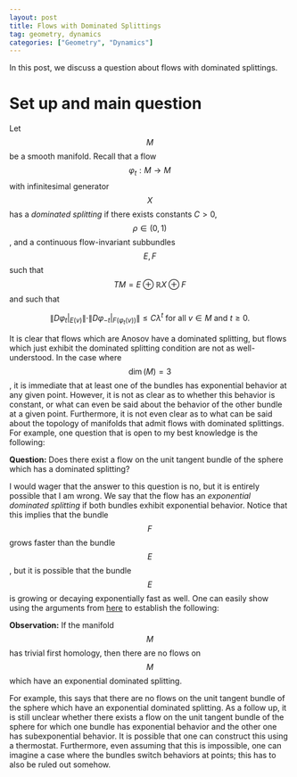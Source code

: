 ```yaml
---
layout: post
title: Flows with Dominated Splittings
tag: geometry, dynamics
categories: ["Geometry", "Dynamics"]
---
```


In this post, we discuss a question about flows with dominated splittings.

# Set up and main question

Let $$M$$ be a smooth manifold. Recall that a flow $$\varphi_t : M \rightarrow M$$ with infinitesimal generator $$X$$ has a *dominated splitting* if there exists constants $C > 0$, $$\rho \in (0,1)$$, and a continuous flow-invariant subbundles $$E,F$$ such that $$TM = E \oplus \mathbb{R} X \oplus  F$$ and such that 

$$ \| D \varphi_t |_{E(v)}\| \cdot \| D \varphi_{-t}|_{F(\varphi_t(v))} \| \leq C \lambda^t \text{ for all } v \in M \text{ and } t \geq 0.$$

It is clear that flows which are Anosov have a dominated splitting, but flows which just exhibit the dominated splitting condition are not as well-understood. In the case where $$\dim(M) = 3$$, it is immediate that at least one of the bundles has exponential behavior at any given point. However, it is not as clear as to whether this behavior is constant, or what can even be said about the behavior of the other bundle at a given point. Furthermore, it is not even clear as to what can be said about the topology of manifolds that admit flows with dominated splittings. For example, one question that is open to my best knowledge is the following:

**Question:** Does there exist a flow on the unit tangent bundle of the sphere which has a dominated splitting?

I would wager that the answer to this question is no, but it is entirely possible that I am wrong. We say that the flow has an *exponential dominated splitting* if both bundles exhibit exponential behavior. Notice that this implies that the bundle $$F$$ grows faster than the bundle $$E$$, but it is possible that the bundle $$E$$ is growing or decaying exponentially fast as well. One can easily show using the arguments from [here](http://www.pdmi.ras.ru/~svivanov/papers/bbi-parthyp.pdf) to establish the following:

**Observation:** If the manifold $$M$$ has trivial first homology, then there are no flows on $$M$$ which have an exponential dominated splitting.

For example, this says that there are no flows on the unit tangent bundle of the sphere which have an exponential dominated splitting. As a follow up, it is still unclear whether there exists a flow on the unit tangent bundle of the sphere for which one bundle has exponential behavior and the other one has subexponential behavior. It is possible that one can construct this using a thermostat. Furthermore, even assuming that this is impossible, one can imagine a case where the bundles switch behaviors at points; this has to also be ruled out somehow.